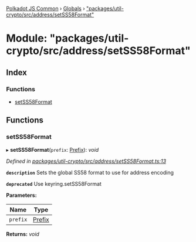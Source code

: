 [Polkadot JS Common](../README.md) › [Globals](../globals.md) › ["packages/util-crypto/src/address/setSS58Format"](_packages_util_crypto_src_address_setss58format_.md)

# Module: "packages/util-crypto/src/address/setSS58Format"

## Index

### Functions

* [setSS58Format](_packages_util_crypto_src_address_setss58format_.md#setss58format)

## Functions

###  setSS58Format

▸ **setSS58Format**(`prefix`: [Prefix](_packages_util_crypto_src_address_types_.md#prefix)): *void*

*Defined in [packages/util-crypto/src/address/setSS58Format.ts:13](https://github.com/polkadot-js/common/blob/61b57687/packages/util-crypto/src/address/setSS58Format.ts#L13)*

**`description`** Sets the global SS58 format to use for address encoding

**`deprecated`** Use keyring.setSS58Format

**Parameters:**

Name | Type |
------ | ------ |
`prefix` | [Prefix](_packages_util_crypto_src_address_types_.md#prefix) |

**Returns:** *void*
